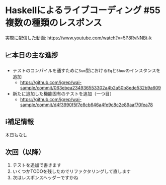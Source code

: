 # Haskellによるライブコーディング #55 複数の種類のレスポンス

実際に配信した動画: <https://www.youtube.com/watch?v=5P8RvNNBt-k>

## 📈本日の主な進捗

- テストのコンパイルを通すために`Sum`型における`Eq`と`Show`のインスタンスを追加
    - <https://github.com/igrep/wai-sample/commit/063ebea234936553302a4b2a50b8ede532b9a609>
- 新たに追加した機能固有のテストを追加（一つ目）
    - <https://github.com/igrep/wai-sample/commit/d4f3990f5f7e8cb646a4fe9c8c2e89aaf70fea78>

## ℹ️補足情報

本日もなし

## 次回（以降）

1. テストを追加で書きます
1. いくつかTODOを残したのでリファクタリングして直します
1. 次はレスポンスヘッダーですかね
